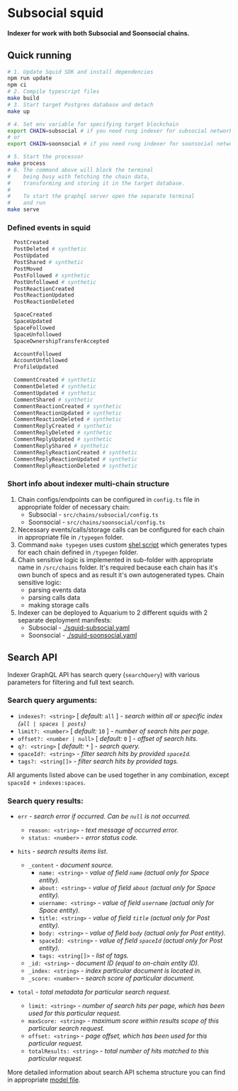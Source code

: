 # Subsocial squid

#### Indexer for work with both Subsocial and Soonsocial chains.

## Quick running

```bash
# 1. Update Squid SDK and install dependencies
npm run update
npm ci
# 2. Compile typescript files
make build
# 3. Start target Postgres database and detach
make up

# 4. Set env variable for specifying target blockchain
export CHAIN=subsocial # if you need rung indexer for subsocial network
# or
export CHAIN=soonsocial # if you need rung indexer for soonsocial network

# 5. Start the processor
make process
# 6. The command above will block the terminal
#    being busy with fetching the chain data,
#    transforming and storing it in the target database.
#
#    To start the graphql server open the separate terminal
#    and run
make serve
```

### Defined events in squid

```graphql
  PostCreated
  PostDeleted # synthetic
  PostUpdated
  PostShared # synthetic
  PostMoved
  PostFollowed # synthetic
  PostUnfollowed # synthetic
  PostReactionCreated
  PostReactionUpdated
  PostReactionDeleted

  SpaceCreated
  SpaceUpdated
  SpaceFollowed
  SpaceUnfollowed
  SpaceOwnershipTransferAccepted

  AccountFollowed
  AccountUnfollowed
  ProfileUpdated

  CommentCreated # synthetic
  CommentDeleted # synthetic
  CommentUpdated # synthetic
  CommentShared # synthetic
  CommentReactionCreated # synthetic
  CommentReactionUpdated # synthetic
  CommentReactionDeleted # synthetic
  CommentReplyCreated # synthetic
  CommentReplyDeleted # synthetic
  CommentReplyUpdated # synthetic
  CommentReplyShared # synthetic
  CommentReplyReactionCreated # synthetic
  CommentReplyReactionUpdated # synthetic
  CommentReplyReactionDeleted # synthetic
```

### Short info about indexer multi-chain structure

1. Chain configs/endpoints can be configured in `config.ts` file in appropriate folder of necessary chain:
   - Subsocial - `src/chains/subsocial/config.ts`
   - Soonsocial - `src/chains/soonsocial/config.ts`
2. Necessary events/calls/storage calls can be configured for each chain in appropriate file in `/typegen` folder.
3. Command `make typegen` uses custom [shel script](./scripts/typegen.sh) which generates types for each chain defined in `/typegen` folder.
4. Chain sensitive logic is implemented in sub-folder with appropriate name in `/src/chains` folder.
   It's required because each chain has it's own bunch of specs and as result it's own autogenerated types.
   Chain sensitive logic:
   - parsing events data
   - parsing calls data
   - making storage calls
5. Indexer can be deployed to Aquarium to 2 different squids with 2 separate deployment manifests:
   - Subsocial - [./squid-subsocial.yaml](./squid-subsocial.yaml)
   - Soonsocial - [./squid-soonsocial.yaml](./squid-soonsocial.yaml)

## Search API

Indexer GraphQL API has search query (`searchQuery`) with various parameters for filtering and full text search.

### Search query arguments:

- `indexes?: <string>` [ _default:_ `all` ] - _search within all or specific index (`all | spaces | posts`)_
- `limit?: <number>` [ _default:_ `10` ] - _number of search hits per page._
- `offset?: <number | null>` [ _default:_ `0` ] - _offset of search hits._
- `q?: <string>` [ _default:_ `*` ] - _search query._
- `spaceId?: <string>` - _filter search hits by provided `spaceId`._
- `tags?: <string[]>` - _filter search hits by provided tags._

All arguments listed above can be used together in any combination, except `spaceId + indexes:spaces`.

### Search query results:

- `err` - _search error if occurred. Can be `null` is not occurred._

  - `reason: <string>` - _text message of occurred error._
  - `status: <number>` - _error status code._

- `hits` - _search results items list_.
  - `_content` - _document source._
    - `name: <string>` - _value of field `name` (actual only for Space entity)._
    - `about: <string>` - _value of field `about` (actual only for Space entity)._
    - `username: <string>` - _value of field `username` (actual only for Space entity)._
    - `title: <string>` - _value of field `title` (actual only for Post entity)._
    - `body: <string>` - _value of field `body` (actual only for Post entity)._
    - `spaceId: <string>` - _value of field `spaceId` (actual only for Post entity)._
    - `tags: <string[]>` - _list of tags._
  - `_id: <string>` - _document ID (equal to on-chain entity ID)._
  - `_index: <string>` - _index particular document is located in._
  - `_score: <number>` - _search score of particular document._
- `total` - _total metadata for particular search request._
  - `limit: <string>` - _number of search hits per page, which has been used for this particular request._
  - `maxScore: <string>` - _maximum score within results scope of this particular search request._
  - `offset: <string>` - _page offset, which has been used for this particular request._
  - `totalResults: <string>` - _total number of hits matched to this particular request._

More detailed information about search API schema structure you can find in appropriate [model file](./src/server-extension/models/elasticSearchQuery.model.ts).
